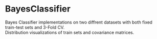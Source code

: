 # BayesClassifier

Bayes Classifier implementations on two diffrent datasets with both fixed train-test sets and 3-Fold CV.<br />
Distribution visualizations of train sets and covariance matrices. 
